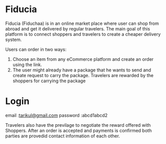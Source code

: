 # Fiducia
Fiducia (Fiduchaa) is in an online market place where user can shop from abroad and get it delivered by regular travelers. The main goal of this platform is to connect shoppers and travelers to create a cheaper delivery system.

Users can order in two ways:
1) Choose an item from any eCommerce platform and create an order using the link.
2) The user might already have a package that he wants to send and create request to carry the package.
Travelers are rewarded by the shoppers for carrying the package

# Login
email :tarikul@gmail.com
password :abcd1abcd2


Travelers also have the previlage to negotiate the reward offered with Shoppers.
After an order is accepted and payments is confirmed both parties are provedid contact information of each other.
